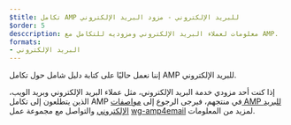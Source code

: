```yaml
---
$title: تكامل AMP للبريد الإلكتروني - مزود البريد الإلكتروني
$order: 5
desccription: معلومات لعملاء البريد الإلكتروني ومزوديه للتكامل مع AMP.
formats:
- البريد الإلكتروني
---
```


إننا نعمل حاليًا على كتابة دليل شامل حول تكامل AMP للبريد الإلكتروني.

إذا كنت أحد مزودي خدمة البريد الإلكتروني، مثل عملاء البريد الإلكتروني وبريد الويب، الذين يتطلعون إلى تكامل AMP في منتجهم، فيرجى الرجوع إلى [مواصفات AMP للبريد الإلكتروني](../../../documentation/guides-and-tutorials/learn/email-spec/amp-email-format.md?format=email) والتواصل مع مجموعة عمل [wg-amp4email](https://github.com/ampproject/wg-amp4email) لمزيد من المعلومات.
